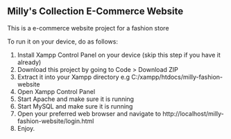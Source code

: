 ## Milly's Collection E-Commerce Website

This is a e-commerce website project for a fashion store

To run it on your device, do as follows:
  1. Install Xampp Control Panel on your device (skip this step if you have it already)
  2. Download this project by going to Code > Download ZIP
  3. Extract it into your Xampp directory e.g C:/xampp/htdocs/milly-fashion-website
  4. Open Xampp Control Panel
  5. Start Apache and make sure it is running
  6. Start MySQL and make sure it is running
  7. Open your preferred web browser and navigate to http://localhost/milly-fashion-website/login.html
  8. Enjoy.
